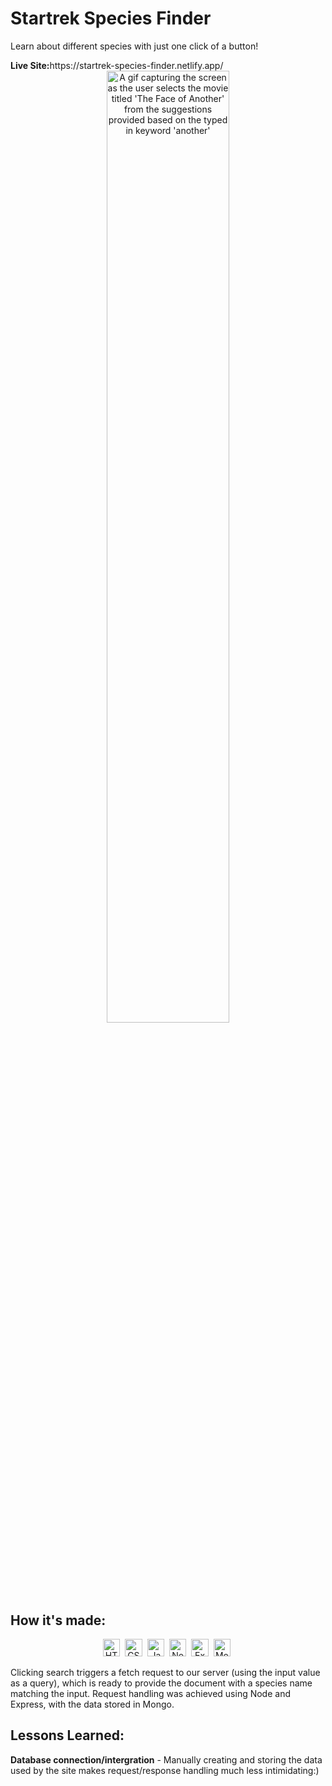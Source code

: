 <div id="header">
  <h1>Startrek Species Finder</h1>
  <p>Learn about different species with just one click of a button!</p>
  <span font-size="1.65rem"><strong>Live Site:</strong></span><span>https://startrek-species-finder.netlify.app/</span>
</div>
<div align="center">
  <img src="https://github.com/gachanjaprince/startrek-species-finder/assets/129261938/4d58c035-e26a-4bd2-b121-722d932523bd" alt="A gif capturing the screen as the user selects the movie titled 'The Face of Another' from the suggestions provided based on the typed in keyword 'another'" width="62.5%"/>
</div>
<div>
  <h2>How it's made:</h2>
  <div align="center">
    <img src="https://img.shields.io/badge/html5-838485?style=for-the-badge&logo=html5&logoColor=%23E34F26.svg" alt="HTML5 Logo" height="27.5"/>&nbsp;
    <img src="https://img.shields.io/badge/css3-%2300599C.svg?style=for-the-badge&logo=css3&logoColor=white" alt="CSS3 Logo"height="27.5"/>&nbsp;
    <img src="https://img.shields.io/badge/javascript-%23000000.svg?style=for-the-badge&logo=javascript&logoColor=%23F7DF1E" alt="JavaScript Logo" height="27.5">&nbsp;
    <img src="https://img.shields.io/badge/node.js-%2344A833.svg?style=for-the-badge&logo=node.js&logoColor=white" alt="Node.js Logo" height="27.5">&nbsp;
    <img src="https://img.shields.io/badge/express.js-%23404d59.svg?style=for-the-badge&logo=express&logoColor=%2361DAFB" alt="Express.js Logo" height="27.5">&nbsp;
    <img src="https://img.shields.io/badge/MongoDB-grey?style=for-the-badge&logo=mongodb&logoColor=%23217346.svg" alt="MongoDB Logo" height="27.5">&nbsp;
  </div>
  <p>Clicking search triggers a fetch request to our server (using the input value as a query), which is ready to provide the document with a species name matching the input. Request handling was achieved using Node and Express, with the data stored in Mongo.</p>
  <p></p>
</div>
  <h2>Lessons Learned:</h2>
  <p><strong>Database connection/intergration</strong> - Manually creating and storing the data used by the site makes request/response handling much less intimidating:)</p>
</div>

